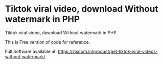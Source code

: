 # Tiktok viral video, download Without watermark in PHP
 Tiktok viral video, download Without watermark in PHP

This is Free version of code for reference.

Full Software available at: https://ziscom.in/product/get-tiktok-viral-videos-without-watermark/
